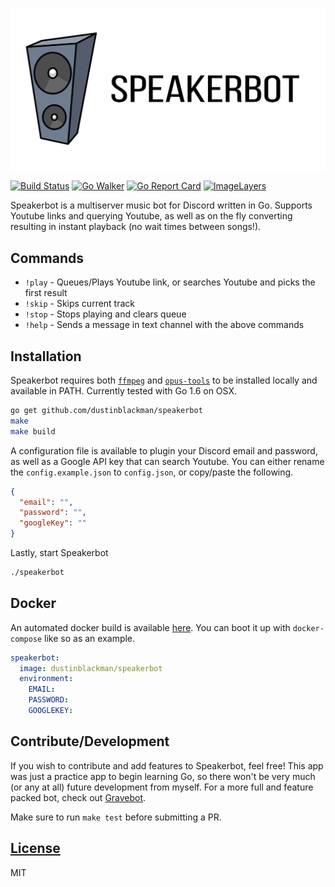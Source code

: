 ![Speakerbot](assets/banner.jpg)

[![Build Status](https://travis-ci.org/dustinblackman/speakerbot.svg?branch=master)](https://travis-ci.org/dustinblackman/speakerbot)
[![Go Walker](http://gowalker.org/api/v1/badge)](https://gowalker.org/github.com/dustinblackman/speakerbot)
[![Go Report Card](http://goreportcard.com/badge/dustinblackman/speakerbot)](http://goreportcard.com/report/dustinblackman/speakerbot)
[![ImageLayers](https://badge.imagelayers.io/dustinblackman/speakerbot:latest.svg)](https://imagelayers.io/?images=dustinblackman/speakerbot:latest 'Get your own badge on imagelayers.io')

Speakerbot is a multiserver music bot for Discord written in Go. Supports Youtube links and querying Youtube, as well as on the fly converting resulting in instant playback (no wait times between songs!).

## Commands

- `!play` - Queues/Plays Youtube link, or searches Youtube and picks the first result
- `!skip` - Skips current track
- `!stop` - Stops playing and clears queue
- `!help` - Sends a message in text channel with the above commands

## Installation

Speakerbot requires both [`ffmpeg`](https://ffmpeg.org/download.html) and [`opus-tools`](https://www.opus-codec.org/downloads/) to be installed locally and available in PATH. Currently tested with Go 1.6 on OSX.

```bash
go get github.com/dustinblackman/speakerbot
make
make build
```

A configuration file is available to plugin your Discord email and password, as well as a Google API key that can search Youtube. You can either rename the `config.example.json` to `config.json`, or copy/paste the following.

```json
{
  "email": "",
  "password": "",
  "googleKey": ""
}
```

Lastly, start Speakerbot

```bash
./speakerbot
```

## Docker

An automated docker build is available [here](https://hub.docker.com/r/dustinblackman/speakerbot/). You can boot it up with `docker-compose` like so as an example.

```yaml
speakerbot:
  image: dustinblackman/speakerbot
  environment:
    EMAIL:
    PASSWORD:
    GOOGLEKEY:
```

## Contribute/Development

If you wish to contribute and add features to Speakerbot, feel free! This app was just a practice app to begin learning Go, so there won't be very much (or any at all) future development from myself. For a more full and feature packed bot, check out [Gravebot](https://github.com/Gravebot/Gravebot).

Make sure to run `make test` before submitting a PR.

## [License](LICENSE)

MIT
